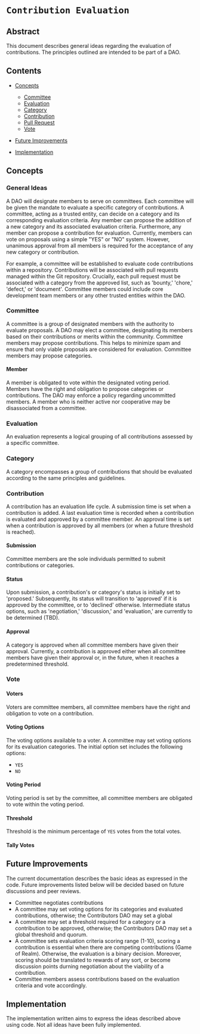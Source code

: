 # `Contribution Evaluation`

## Abstract

This document describes general ideas regarding the evaluation of contributions. The principles outlined are intended to be part of a DAO.

## Contents

- [Concepts](#concepts)

  - [Committee](#committee)
  - [Evaluation](#evaluation)
  - [Category](#category)
  - [Contribution](#contribution)
  - [Pull Request](#pull-request)
  - [Vote](#vote)

- [Future Improvements](#future-improvements)

- [Implementation](#implementation)

## Concepts

### General Ideas

A DAO will designate members to serve on committees.
Each committee will be given the mandate to evaluate a specific category of contributions.
A committee, acting as a trusted entity, can decide on a category and its corresponding evaluation criteria.
Any member can propose the addition of a new category and its associated evaluation criteria.
Furthermore, any member can propose a contribution for evaluation.
Currently, members can vote on proposals using a simple "YES" or "NO" system. However, unanimous approval from all members is required for the acceptance of any new category or contribution.

For example, a committee will be established to evaluate code contributions within a repository.
Contributions will be associated with pull requests managed within the Git repository.
Crucially, each pull request must be associated with a category from the approved list, such as 'bounty,' 'chore,' 'defect,' or 'document'.
Committee members could include core development team members or any other trusted entities within the DAO.

### Committee

A committee is a group of designated members with the authority to evaluate proposals.
A DAO may elect a committee, designating its members based on their contributions or merits within the community.
Committee members may propose contributions. This helps to minimize spam and ensure that only viable proposals are considered for evaluation.
Committee members may propose categories.

#### Member

A member is obligated to vote within the designated voting period.
Members have the right and obligation to propose categories or contributions.
The DAO may enforce a policy regarding uncommitted members. A member who is neither active nor cooperative may be disassociated from a committee.

### Evaluation

An evaluation represents a logical grouping of all contributions assessed by a specific committee.

### Category

A category encompasses a group of contributions that should be evaluated according to the same principles and guidelines.

### Contribution

A contribution has an evaluation life cycle.
A submission time is set when a contribution is added.
A last evaluation time is recorded when a contribution is evaluated and approved by a committee member.
An approval time is set when a contribution is approved by all members (or when a future threshold is reached).

#### Submission

Committee members are the sole individuals permitted to submit contributions or categories.

#### Status

Upon submission, a contribution's or category's status is initially set to 'proposed.'
Subsequently, its status will transition to 'approved' if it is approved by the committee, or to 'declined' otherwise.
Intermediate status options, such as 'negotiation,' 'discussion,' and 'evaluation,' are currently to be determined (TBD).

#### Approval

A category is approved when all committee members have given their approval.
Currently, a contribution is approved either when all committee members have given their approval or, in the future, when it reaches a predetermined threshold.

### Vote

#### Voters

Voters are committee members, all committee members have the right and obligation to vote on a contribution.

#### Voting Options

The voting options available to a voter.
A committee may set voting options for its evaluation categories.
The initial option set includes the following options:

- `YES`
- `NO`

#### Voting Period

Voting period is set by the committee, all committee members are obligated to vote within the voting period.

#### Threshold

Threshold is the minimum percentage of `YES` votes from the total votes.

#### Tally Votes

## Future Improvements

The current documentation describes the basic ideas as expressed in the code.
Future improvements listed below will be decided based on future discussions and peer reviews.

- Committee negotiates contributions
- A committee may set voting options for its categories and evaluated contributions, otherwise; the Contributors DAO may set a global
- A committee may set a threshold required for a category or a contribution to be approved, otherwise; the Contributors DAO may set a global threshold and quorum.
- A committee sets evaluation criteria scoring range (1-10), scoring a contribution is essential when there are competing contributions (Game of Realm). Otherwise, the evaluation is a binary decision. Moreover, scoring should be translated to rewards of any sort, or become discussion points durning negotiation about the viability of a contribution.
- Committee members assess contributions based on the evaluation criteria and vote accordingly.

## Implementation

The implementation written aims to express the ideas described above using code. Not all ideas have been fully implemented.

